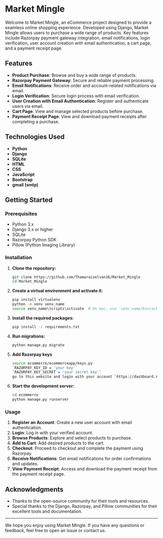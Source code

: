 # Market Mingle

Welcome to Market Mingle, an eCommerce project designed to provide a seamless online shopping experience. Developed using Django, Market Mingle allows users to purchase a wide range of products. Key features include Razorpay payment gateway integration, email notifications, login verification, user account creation with email authentication, a cart page, and a payment receipt page.

## Features

- **Product Purchase**: Browse and buy a wide range of products.
- **Razorpay Payment Gateway**: Secure and reliable payment processing.
- **Email Notifications**: Receive order and account-related notifications via email.
- **Login Verification**: Secure login process with email verification.
- **User Creation with Email Authentication**: Register and authenticate users via email.
- **Cart Page**: View and manage selected products before purchase.
- **Payment Receipt Page**: View and download payment receipts after completing a purchase.

## Technologies Used

- **Python**
- **Django**
- **SQLite**
- **HTML**
- **CSS**
- **JavaScript**
- **Bootstrap**
- **gmail (smtp)**


## Getting Started

### Prerequisites

- Python 3.x
- Django 3.x or higher
- SQLite
- Razorpay Python SDK
- Pillow (Python Imaging Library)

### Installation

1. **Clone the repository:**
    ```sh
    git clone https://github.com/Thamaraiselvan16/Market_Mingle
    cd Market_Mingle
    ```

2. **Create a virtual environment and activate it:**
    ```sh
    pip install virtualenv
    python -m venv venv_name
    source venv_name\Scripts\activate  # On mac, use `venv_name/bin/activate`
    ```

3. **Install the required packages:**
    ```sh
    pip install -r requirements.txt
    ```


5. **Run migrations:**
    ```sh
    python manage.py migrate
    ```

6. **Add Razorpay keys**
    ```sh
    source ecommerce/ecommerceapp/keys.py
    `RAZORPAY_KEY_ID = 'your key'`
    `RAZORPAY_KEY_SECRET = 'your secret key'`
    go to this website and login with your account `https://dashboard.razorpay.com/?screen=sign_in`

6. **Start the development server:**
    ```sh
    cd ecommerce
    python manage.py runserver


    ```

### Usage

1. **Register an Account**: Create a new user account with email authentication.
2. **Login**: Log in with your verified account.
3. **Browse Products**: Explore and select products to purchase.
4. **Add to Cart**: Add desired products to the cart.
5. **Checkout**: Proceed to checkout and complete the payment using Razorpay.
6. **Receive Notifications**: Get email notifications for order confirmations and updates.
7. **View Payment Receipt**: Access and download the payment receipt from the payment receipt page.


## Acknowledgments

- Thanks to the open-source community for their tools and resources.
- Special thanks to the Django, Razorpay, and Pillow communities for their excellent tools and documentation.

---

We hope you enjoy using Market Mingle. If you have any questions or feedback, feel free to open an issue or contact us.
